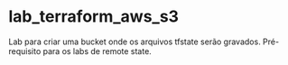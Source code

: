 # lab_terraform_aws_s3

Lab para criar uma bucket onde os arquivos tfstate serão gravados.
Pré-requisito para os labs de remote state.